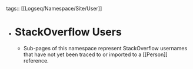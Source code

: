 tags:: [[Logseq/Namespace/Site/User]]

- # StackOverflow Users
	- Sub-pages of this namespace represent StackOverflow usernames that have not  yet been traced to or imported to a [[Person]] reference.